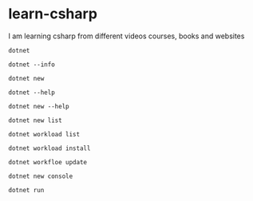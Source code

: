 # learn-csharp
I am learning csharp from different videos courses, books and websites

`dotnet`

`dotnet --info`

`dotnet new`

`dotnet --help`

`dotnet new --help`

`dotnet new list`

`dotnet workload list`

`dotnet workload install`

`dotnet workfloe update`

`dotnet new console`

`dotnet run`



